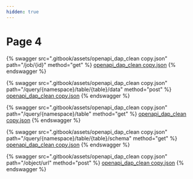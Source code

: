 ```yaml
---
hidden: true
---
```


# Page 4

{% swagger src=".gitbook/assets/openapi_dap_clean copy.json" path="/job/{id}" method="get" %}
[openapi_dap_clean copy.json](<.gitbook/assets/openapi_dap_clean copy.json>)
{% endswagger %}

{% swagger src=".gitbook/assets/openapi_dap_clean copy.json" path="/query/{namespace}/table/{table}/data" method="post" %}
[openapi_dap_clean copy.json](<.gitbook/assets/openapi_dap_clean copy.json>)
{% endswagger %}

{% swagger src=".gitbook/assets/openapi_dap_clean copy.json" path="/query/{namespace}/table" method="get" %}
[openapi_dap_clean copy.json](<.gitbook/assets/openapi_dap_clean copy.json>)
{% endswagger %}

{% swagger src=".gitbook/assets/openapi_dap_clean copy.json" path="/query/{namespace}/table/{table}/schema" method="get" %}
[openapi_dap_clean copy.json](<.gitbook/assets/openapi_dap_clean copy.json>)
{% endswagger %}

{% swagger src=".gitbook/assets/openapi_dap_clean copy.json" path="/object/url" method="post" %}
[openapi_dap_clean copy.json](<.gitbook/assets/openapi_dap_clean copy.json>)
{% endswagger %}
